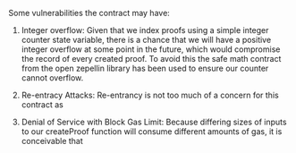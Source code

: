 Some vulnerabilities the contract may have:


1) Integer overflow:
Given that we index proofs using a simple integer counter state variable, there is a chance that we will have a positive integer overflow at some point in the future, which would compromise the record of every created proof. To avoid this the safe math contract from the open zepellin library has been used to ensure our counter cannot overflow. 

2) Re-entracy Attacks:
Re-entrancy is not too much of a concern for this contract as 

3) Denial of Service with Block Gas Limit:
Because differing sizes of inputs to our createProof function will consume different amounts of gas, it is conceivable that 

